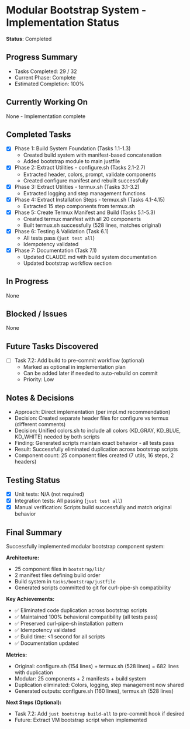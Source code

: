 # Modular Bootstrap System - Implementation Status

**Status**: Completed

## Progress Summary
- Tasks Completed: 29 / 32
- Current Phase: Complete
- Estimated Completion: 100%

## Currently Working On
None - Implementation complete

## Completed Tasks
- [x] Phase 1: Build System Foundation (Tasks 1.1-1.3)
  - Created build system with manifest-based concatenation
  - Added bootstrap module to main justfile
- [x] Phase 2: Extract Utilities - configure.sh (Tasks 2.1-2.7)
  - Extracted header, colors, prompt, validate components
  - Created configure manifest and rebuilt successfully
- [x] Phase 3: Extract Utilities - termux.sh (Tasks 3.1-3.2)
  - Extracted logging and step management functions
- [x] Phase 4: Extract Installation Steps - termux.sh (Tasks 4.1-4.15)
  - Extracted 15 step components from termux.sh
- [x] Phase 5: Create Termux Manifest and Build (Tasks 5.1-5.3)
  - Created termux manifest with all 20 components
  - Built termux.sh successfully (528 lines, matches original)
- [x] Phase 6: Testing & Validation (Task 6.1)
  - All tests pass (`just test all`)
  - Idempotency validated
- [x] Phase 7: Documentation (Task 7.1)
  - Updated CLAUDE.md with build system documentation
  - Updated bootstrap workflow section

## In Progress
None

## Blocked / Issues
None

## Future Tasks Discovered
- [ ] Task 7.2: Add build to pre-commit workflow (optional)
  - Marked as optional in implementation plan
  - Can be added later if needed to auto-rebuild on commit
  - Priority: Low

## Notes & Decisions
- Approach: Direct implementation (per impl.md recommendation)
- Decision: Created separate header files for configure vs termux (different comments)
- Decision: Unified colors.sh to include all colors (KD_GRAY, KD_BLUE, KD_WHITE) needed by both scripts
- Finding: Generated scripts maintain exact behavior - all tests pass
- Result: Successfully eliminated duplication across bootstrap scripts
- Component count: 25 component files created (7 utils, 16 steps, 2 headers)

## Testing Status
- [x] Unit tests: N/A (not required)
- [x] Integration tests: All passing (`just test all`)
- [x] Manual verification: Scripts build successfully and match original behavior

## Final Summary

Successfully implemented modular bootstrap component system:

**Architecture:**
- 25 component files in `bootstrap/lib/`
- 2 manifest files defining build order
- Build system in `tasks/bootstrap/justfile`
- Generated scripts committed to git for curl-pipe-sh compatibility

**Key Achievements:**
- ✅ Eliminated code duplication across bootstrap scripts
- ✅ Maintained 100% behavioral compatibility (all tests pass)
- ✅ Preserved curl-pipe-sh installation pattern
- ✅ Idempotency validated
- ✅ Build time: <1 second for all scripts
- ✅ Documentation updated

**Metrics:**
- Original: configure.sh (154 lines) + termux.sh (528 lines) = 682 lines with duplication
- Modular: 25 components + 2 manifests + build system
- Duplication eliminated: Colors, logging, step management now shared
- Generated outputs: configure.sh (160 lines), termux.sh (528 lines)

**Next Steps (Optional):**
- Task 7.2: Add `just bootstrap build-all` to pre-commit hook if desired
- Future: Extract VM bootstrap script when implemented
